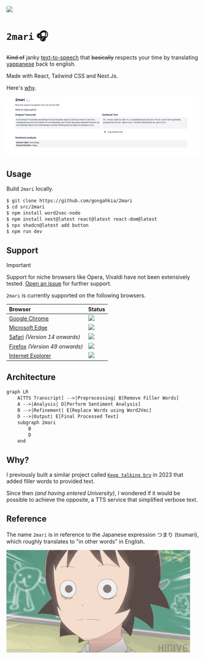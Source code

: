 [![](https://img.shields.io/badge/2mari_1.0.0-passing-green)](https://github.com/gongahkia/2mari/releases/tag/1.0.0) 

# `2mari` 🎧

<del>Kind of</del> janky [text-to-speech](https://dictionary.cambridge.org/dictionary/english/text-to-speech) that <del>basically</del> respects your time by translating [yappanese](https://www.urbandictionary.com/define.php?term=yappanese) back to english.

Made with React, Tailwind CSS and Next.Js.

Here's [why](#why).

![](./asset/reference/jank.png)

## Usage

Build `2mari` locally.

```console
$ git clone https://github.com/gongahkia/2mari
$ cd src/2mari
$ npm install word2vec-node
$ npm install next@latest react@latest react-dom@latest
$ npx shadcn@latest add button 
$ npm run dev
```

## Support

> [!IMPORTANT]  
> Support for niche browsers like Opera, Vivaldi have not been extensively tested. [Open an issue](https://github.com/gongahkia/skill-hunter/issues) for further support.  

`2mari` is currently supported on the following browsers.

| Browser | Status | 
| :--- | :--- | 
| [Google Chrome](https://www.google.com/intl/en_sg/chrome/) | ![](https://img.shields.io/badge/Status-Up-brightgreen) | 
| [Microsoft Edge](https://www.microsoft.com/en-us/edge?ep=0&form=MA13T3&es=176&cs=578062562) | ![](https://img.shields.io/badge/Status-Up-brightgreen) | 
| [Safari](https://www.apple.com/sg/safari/) *(Version 14 onwards)* | ![](https://img.shields.io/badge/Status-Partial-orange) | 
| [Firefox](https://www.mozilla.org/en-US/firefox/new/) *(Version 49 onwards)* | ![](https://img.shields.io/badge/Status-Partial-orange) | 
| [Internet Explorer](https://support.microsoft.com/en-us/windows/internet-explorer-downloads-d49e1f0d-571c-9a7b-d97e-be248806ca70) | ![](https://img.shields.io/badge/Status-Unsupported-red) | 

## Architecture

```mermaid
graph LR
    A[TTS Transcript] -->|Preprocessing| B[Remove Filler Words]
    A -->|Analysis| D[Perform Sentiment Analysis]
    B -->|Refinement| E[Replace Words using Word2Vec]
    D -->|Output| E[Final Processed Text]
    subgraph 2mari
        B
        D
    end
```

## Why?

I previously built a similar project called [`Keep talking bro`](https://github.com/gongahkia/the-sandbox/tree/main/javascript/keepTalkingBro) in 2023 that added filler words to provided text.   

Since then *(and having entered University)*, I wondered if it would be possible to achieve the opposite, a TTS service that simplified verbose text.

## Reference

The name `2mari` is in reference to the Japanese expression つまり (tsumari), which roughly translates to "in other words" in English. 

![](./asset/logo/wait.gif)